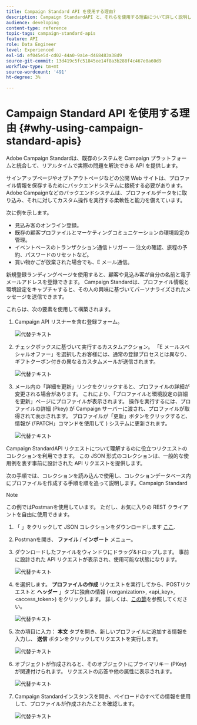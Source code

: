 ```yaml
---
title: Campaign Standard API を使用する理由?
description: Campaign StandardAPI と、それらを使用する理由について詳しく説明します。
audience: developing
content-type: reference
topic-tags: campaign-standard-apis
feature: API
role: Data Engineer
level: Experienced
exl-id: ef045e5d-cd02-44a0-9a1e-d468483a38d9
source-git-commit: 13d419c5fc51845ee14f8a3b288f4c467e0a60d9
workflow-type: tm+mt
source-wordcount: '491'
ht-degree: 3%

---
```


# Campaign Standard API を使用する理由 {#why-using-campaign-standard-apis}

Adobe Campaign Standardは、既存のシステムを Campaign プラットフォームと統合して、リアルタイムで実際の問題を解決できる API を提供します。

サインアップページやオプトアウトページなどの公開 Web サイトは、プロファイル情報を保存するためにバックエンドシステムに接続する必要があります。 Adobe Campaignなどのバックエンドシステムは、プロファイルデータをに取り込み、それに対してカスタム操作を実行する柔軟性と能力を備えています。

次に例を示します。

* 見込み客のオンライン登録。
* 既存の顧客プロファイルとマーケティングコミュニケーションの環境設定の管理。
* イベントベースのトランザクション通信トリガー — 注文の確認、旅程の予約、パスワードのリセットなど。
* 買い物かごが放棄された場合でも、E メール通信。

新規登録ランディングページを使用すると、顧客や見込み客が自分の名前と電子メールアドレスを登録できます。 Campaign Standardは、プロファイル情報と環境設定をキャプチャすると、その人の興味に基づいてパーソナライズされたメッセージを送信できます。

これらは、次の要素を使用して構築されます。

1. Campaign API リスナーを含む登録フォーム。

   ![代替テキスト](assets/apis_uc1.png)

1. チェックボックスに基づいて実行するカスタムアクション。 「E メールスペシャルオファー」を選択したお客様には、通常の登録プロセスとは異なり、ギフトクーポン付きの異なるカスタムメールが送信されます。

   ![代替テキスト](assets/apis_uc2.png)

1. メール内の「詳細を更新」リンクをクリックすると、プロファイルの詳細が変更される場合があります。 これにより、「プロファイルと環境設定の詳細を更新」ページにプロファイルが表示されます。 操作を実行するには、プロファイルの詳細 (Pkey) が Campaign サーバーに渡され、プロファイルが取得されて表示されます。 プロファイルが「更新」ボタンをクリックすると、情報が (「PATCH」コマンドを使用して ) システムに更新されます。

   ![代替テキスト](assets/apis_uc3.png)

Campaign StandardAPI リクエストについて理解するのに役立つリクエストのコレクションを利用できます。 この JSON 形式のコレクションは、一般的な使用例を表す事前に設計された API リクエストを提供します。

次の手順では、コレクションを読み込んで使用し、コレクションデータベース内にプロファイルを作成する手順を順を追って説明します。Campaign Standard

>[!NOTE]
>
>この例ではPostmanを使用しています。 ただし、お気に入りの REST クライアントを自由に使用できます。

1. 「 」をクリックして JSON コレクションをダウンロードします [ここ](https://helpx.adobe.com/content/dam/help/en/campaign/kb/working-with-acs-api/_jcr_content/main-pars/download_section/download-1/KB_postman_collection.json.zip).

1. Postmanを開き、 **ファイル** / **インポート** メニュー。

1. ダウンロードしたファイルをウィンドウにドラッグ&amp;ドロップします。 事前に設計された API リクエストが表示され、使用可能な状態になります。

   ![代替テキスト](assets/postman_collection.png)

1. を選択します。 **プロファイルの作成** リクエストを実行してから、POSTリクエストと **ヘッダー** 」タブに独自の情報 (&lt;organization>, &lt;api_key>, &lt;access_token>) をクリックします。 詳しくは、[この節](../../api/using/setting-up-api-access.md)を参照してください。

   ![代替テキスト](assets/postman_uc1.png)

1. 次の項目に入力： **本文** タブを開き、新しいプロファイルに追加する情報を入力し、 **送信** ボタンをクリックしてリクエストを実行します。

   ![代替テキスト](assets/postman_uc2.png)

1. オブジェクトが作成されると、そのオブジェクトにプライマリキー (PKey) が関連付けられます。 リクエストの応答や他の属性に表示されます。

   ![代替テキスト](assets/postman_uc3.png)

1. Campaign Standardインスタンスを開き、ペイロードのすべての情報を使用して、プロファイルが作成されたことを確認します。

   ![代替テキスト](assets/postman_uc4.png)
